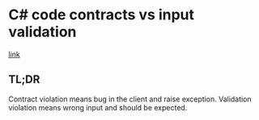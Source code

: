 # C# code contracts vs input validation

[link](https://enterprisecraftsmanship.com/posts/code-contracts-vs-input-validation/)

## TL;DR

Contract violation means bug in the client and raise exception. Validation violation means wrong input and should be expected.

